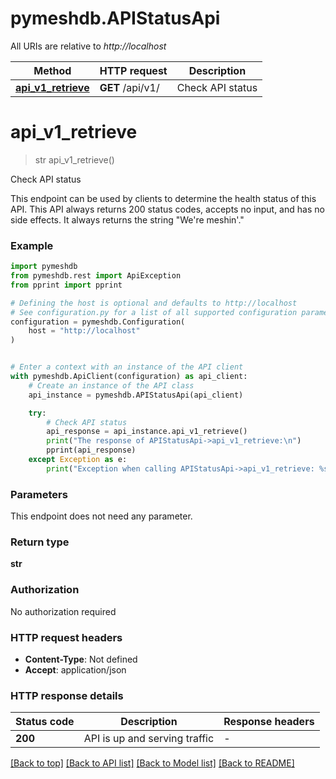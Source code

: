 # pymeshdb.APIStatusApi

All URIs are relative to *http://localhost*

Method | HTTP request | Description
------------- | ------------- | -------------
[**api_v1_retrieve**](APIStatusApi.md#api_v1_retrieve) | **GET** /api/v1/ | Check API status


# **api_v1_retrieve**
> str api_v1_retrieve()

Check API status

This endpoint can be used by clients to determine the health status of this API. This API always
returns 200 status codes, accepts no input, and has no side effects. It always returns the
string "We're meshin'."

### Example


```python
import pymeshdb
from pymeshdb.rest import ApiException
from pprint import pprint

# Defining the host is optional and defaults to http://localhost
# See configuration.py for a list of all supported configuration parameters.
configuration = pymeshdb.Configuration(
    host = "http://localhost"
)


# Enter a context with an instance of the API client
with pymeshdb.ApiClient(configuration) as api_client:
    # Create an instance of the API class
    api_instance = pymeshdb.APIStatusApi(api_client)

    try:
        # Check API status
        api_response = api_instance.api_v1_retrieve()
        print("The response of APIStatusApi->api_v1_retrieve:\n")
        pprint(api_response)
    except Exception as e:
        print("Exception when calling APIStatusApi->api_v1_retrieve: %s\n" % e)
```



### Parameters

This endpoint does not need any parameter.

### Return type

**str**

### Authorization

No authorization required

### HTTP request headers

 - **Content-Type**: Not defined
 - **Accept**: application/json

### HTTP response details

| Status code | Description | Response headers |
|-------------|-------------|------------------|
**200** | API is up and serving traffic |  -  |

[[Back to top]](#) [[Back to API list]](../README.md#documentation-for-api-endpoints) [[Back to Model list]](../README.md#documentation-for-models) [[Back to README]](../README.md)

